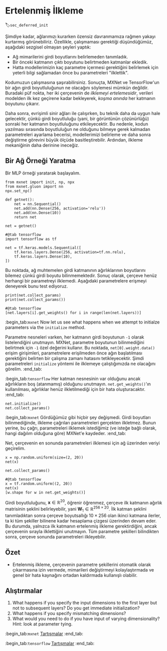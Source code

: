 # Ertelenmiş İlkleme
:label:`sec_deferred_init`

Şimdiye kadar, ağlarımızı kurarken özensiz davranmamıza rağmen yakayı kurtarmış görünebiliriz. Özellikle, çalışmaması gerektiği düşündüğümüz, aşağıdaki sezgisel olmayan şeyleri yaptık:

* Ağ mimarilerini girdi boyutlarını belirlemeden tanımladık.
* Bir önceki katmanın çıktı boyutunu belirtmeden katmanlar ekledik.
* Hatta modellerimizin kaç parametre içermesi gerektiğini belirlemek için yeterli bilgi sağlamadan önce bu parametreleri "ilklettik".

Kodumuzun çalışmasına şaşırabilirsiniz. Sonuçta, MXNet ve TensorFlow'un bir ağın girdi boyutluluğunun ne olacağını söylemesi mümkün değildir. Buradaki püf nokta, her iki çerçevenin de *ilklemeyi ertelemesidir*, verileri modelden ilk kez geçirene kadar bekleyerek, *koşma anında* her katmanın boyutunu çıkarır.

Daha sonra, evrişimli sinir ağları ile çalışırken, bu teknik daha da uygun hale gelecektir, çünkü girdi boyutluluğu (yani, bir görüntünün çözünürlüğü) sonraki her katmanın boyutluluğunu etkileyecektir. Bu nedenle, kodun yazılması sırasında boyutluluğun ne olduğunu bilmeye gerek kalmadan parametreleri ayarlama becerisi, modellerimizi belirleme ve daha sonra değiştirme görevini büyük ölçüde basitleştirebilir. Ardından, ilkleme mekaniğinin daha derinine ineceğiz.

## Bir Ağ Örneği Yaratma

Bir MLP örneği yaratarak başlayalım.

```{.python .input}
from mxnet import init, np, npx
from mxnet.gluon import nn
npx.set_np()

def getnet():
    net = nn.Sequential()
    net.add(nn.Dense(256, activation='relu'))
    net.add(nn.Dense(10))
    return net

net = getnet()
```

```{.python .input}
#@tab tensorflow
import tensorflow as tf

net = tf.keras.models.Sequential([
    tf.keras.layers.Dense(256, activation=tf.nn.relu),
    tf.keras.layers.Dense(10),
])
```

Bu noktada, ağ muhtemelen girdi katmanının ağırlıklarının boyutlarını bilemez çünkü girdi boyutu bilinmemektedir. Sonuç olarak, çerçeve henüz herhangi bir parametreyi ilklemedi. Aşağıdaki parametrelere erişmeyi deneyerek bunu test ediyoruz.

```{.python .input}
print(net.collect_params)
print(net.collect_params())
```

```{.python .input}
#@tab tensorflow
[net.layers[i].get_weights() for i in range(len(net.layers))]
```

:begin_tab:`mxnet`
Now let us see what happens when we attempt to initialze parameters via the `initialize` method.

Parametre nesneleri varken, her katmanın girdi boyutunun `-1` olarak listelendiğini unutmayın. MXNet, parametre boyutunun bilinmediğini belirtmek için `-1` özel değerini kullanır. Bu noktada, `net[0].weight.data()` erişim girişimleri, parametrelere erişilmeden önce ağın başlatılması gerektiğini belirten bir çalışma zamanı hatasını tetikleyecektir. Şimdi parametreleri `initialize` yöntemi ile ilklemeye çalıştığımızda ne olacağını görelim.
:end_tab:

:begin_tab:`tensorflow`
Her katman nesnesinin var olduğunu ancak ağırlıkların boş (atanmamış) olduğunu unutmayın. `net.get_weights()`'ın kullanılması, ağırlıklar henüz ilkletilmediği için bir hata oluşturacaktır.
:end_tab:

```{.python .input}
net.initialize()
net.collect_params()
```

:begin_tab:`mxnet`
Gördüğümüz gibi hiçbir şey değişmedi. Girdi boyutları bilinmediğinde, ilkleme çağrıları parametreleri gerçekten ilkletmez. Bunun yerine, bu çağrı, parametreleri ilklemek istediğimiz (ve isteğe bağlı olarak, hangi dağılım olduğuna göre) MXNet'e kaydeder.
:end_tab:

Net, çerçevenin en sonunda parametreleri ilklemesi için ağ üzerinden veriyi geçirelim.

```{.python .input}
x = np.random.uniform(size=(2, 20))
net(x)

net.collect_params()
```

```{.python .input}
#@tab tensorflow
x = tf.random.uniform((2, 20))
net(x)
[w.shape for w in net.get_weights()]
```

Girdi boyutluluğunu, $\mathbf{x} \in \mathbb{R}^{20}$, öğrenir öğrenmez, çerçeve ilk katmanın ağırlık matrisinin şeklini belirleyebilir, yani $\mathbf{W}_1 \in \mathbb{R}^{256 \times 20}$. İlk katman şeklini tanımladıktan sonra çerçeve boyutsallığı $10 \times 256$ olan ikinci katmana ilerler, ta ki tüm şekiller bilinene kadar hesaplama çizgesi üzerinden devam eder. Bu durumda, yalnızca ilk katmanın ertelenmiş ilkleme gerektirdiğini, ancak çerçevenin sırayla ilklettiğini unutmayın. Tüm parametre şekilleri bilindikten sonra, çerçeve sonunda parametreleri ilkleyebilir.

## Özet

* Ertelenmiş ilkleme, çerçevenin parametre şekillerini otomatik olarak çıkarmasına izin vermede, mimarileri değiştirmeyi kolaylaştırmada ve genel bir hata kaynağını ortadan kaldırmada kullanışlı olabilir.

## Alıştırmalar

1. What happens if you specify the input dimensions to the first layer but not to subsequent layers? Do you get immediate initialization?
1. What happens if you specify mismatching dimensions?
1. What would you need to do if you have input of varying dimensionality? Hint: look at parameter tying.

:begin_tab:`mxnet`
[Tartışmalar](https://discuss.d2l.ai/t/280)
:end_tab:

:begin_tab:`tensorflow`
[Tartışmalar](https://discuss.d2l.ai/t/281)
:end_tab:
